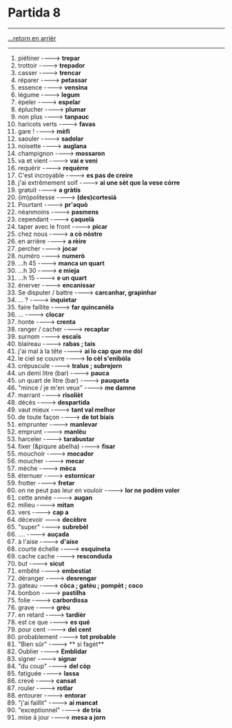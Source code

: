 # Partida 8

---

[...retorn en arrièr](../../menu.md)

---

1. piétiner ----> **trepar**
2. trottoir ----> **trepador**
3. casser ----> **trencar**
4. réparer ----> **petassar**
5. essence ----> **vensina**
6. légume  ----> **legum**
7. épeler ----> **espelar**
8. éplucher ----> **plumar**
9. non plus ----> **tanpauc**
10. haricots verts ----> **favas**
11. gare !  ----> **mèfi**
12. saouler ----> **sadolar**
13. noisette ----> **auglana**
14. champignon ----> **mossaron**
15. va et vient ----> **vai e veni**
16. requérir ----> **requèrre**
17. C'est incroyable ----> **es pas de creire**
18. j'ai extrêmement soif ----> **ai une sèt que la vese córre**
19. gratuit ----> **a gràtis**
20. (im)politesse ----> **(des)cortesiá**
21. Pourtant ----> **pr'aquò**
22. néanmoins ----> **pasmens**
23. cependant ----> **çaquelà**
24. taper avec le front ----> **picar**
25. chez nous ----> **a cò nòstre**
26. en arrière ----> **a rèire**
27. percher ----> **jocar**
28. numéro ----> **numerò**
29. ...h 45 ----> **manca un quart**
30. ...h 30 ----> **e mieja**
31. ...h 15 ----> **e un quart**
32. énerver ----> **encanissar**
33. Se disputer / battre ----> **carcanhar, grapinhar**
34. ... ? ----> **inquietar**
35. faire faillite ----> **far quincanèla**
36. ... ----> **clocar**
37. honte ----> **crenta**
38. ranger / cacher ----> **recaptar**
39. surnom ----> **escaïs**
40. blaireau ----> **rabas ; tais**
41. j'ai mal à la tête ----> **ai lo cap que me dòl**
42. le ciel se couvre ----> **lo cèl s'enibòla**
43. crépuscule ----> **tralus ; subrejorn**
44. un demi litre (bar) ----> **pauca**
45. un quart de litre (bar) ----> **pauqueta**
46. "mince / je m'en veux" ----> **me damne** 
47. marrant ----> **risolièt**
48. décès ----> **despartida**
49. vaut mieux ----> **tant val melhor**
50. de toute façon ----> **de tot biais**
51. emprunter ----> **manlevar**
52. emprunt ----> **manlèu**
53. harceler ----> **tarabustar**
54. fixer (&piqure abelha) ----> **fisar**
55. mouchoir ----> **mocador**
56. moucher ----> **mecar**
57. mèche ----> **mèca** 
58. éternuer ----> **estornicar**
59. frotter ----> **fretar**
60. on ne peut pas leur en vouloir ----> **lor ne podèm voler**
61. cette année ----> **augan**
62. milieu ----> **mitan**
63. vers ----> **cap a**
64. décevoir ---> **decèbre**
65. "super" ----> **subrebèl**
66. .... ----> **auçada**
67. à l'aise ----> **d'aise**
68. courte échelle ----> **esquineta**
69. cache cache ----> **resconduda**
70. but ----> **sicut**
71. embêté ----> **embestiat**
72. déranger ----> **desrengar**
73. gateau ----> **còca ; gatèu ; pompèt ; coco**
74. bonbon ----> **pastilha**
75. folie ----> **carbordissa**
76. grave ----> **grèu**
77. en retard ----> **tardièr**
78. est ce que ----> **es qué**
79. pour cent ----> **del cent**
80. probablement ----> **tot probable**
81. "Bien sûr" ----> ** si fagèt**
82. Oublier ----> **Emblidar**
83. signer ----> **signar**
84. "du coup" ----> **del còp**
85. fatiguée ----> **lassa**
86. crevé ----> **cansat**
87. rouler ----> **rotlar**
88. entourer ----> **entorar**
89. "j'ai faillit" ----> **ai mancat**
90. "exceptionnel" ----> **de tria**
91. mise à jour ----> **mesa a jorn**